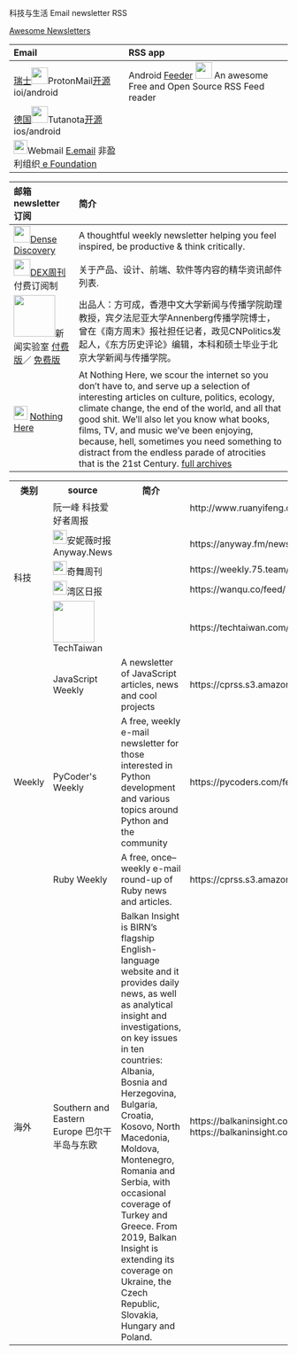 ﻿﻿﻿﻿科技与生活 Email newsletter RSS

[Awesome Newsletters](https://github.com/zudochkin/awesome-newsletters)

|Email |RSS app|
|:---|:----|
|[瑞士](https://protonmail.com/)<img src="https://avatars.githubusercontent.com/u/6953970" width="30">ProtonMail[开源](https://github.com/protonmail) ioi/android|Android [Feeder](https://f-droid.org/en/packages/com.nononsenseapps.feeder/) <img src="https://f-droid.org/repo/com.nononsenseapps.feeder/en-US/icon_Ab31f6rFiG70NRqjyOH87znJd2y38yiEg2Tz_lY791w=.png" width="30"> An awesome Free and Open Source RSS Feed reader|
|[德国](https://tutanota.com/)<img src="https://f-droid.org/repo/icons-640/de.tutao.tutanota.387010.png" width="30">Tutanota[开源](https://github.com/tutao) ios/android||
|<img src="https://ecloud.global/themes/eCloud/core/img/logo.png" width="25">Webmail [E.email](https://ecloud.global/login) 非盈利组织[ e Foundation](https://e.foundation/)||


|邮箱 newsletter 订阅|简介|
|:---|:---|
| <img src="https://www.densediscovery.com/img/logo-top-new.png" width="30">[Dense Discovery](https://www.densediscovery.com) | A thoughtful weekly newsletter helping you feel inspired, be productive & think critically. |
|<img src="https://newsletter.dex.group/content/images/2021/03/logo.png" width="30">[DEX周刊](https://newsletter.dex.group) 付费订阅制| 关于产品、设计、前端、软件等内容的精华资讯邮件列表. |
|<img src="https://newslab.info/wp-content/uploads/2016/08/logo.png" width="75">新闻实验室 [付费版](https://newslab.info/join/)／ [免费版](https://www.getrevue.co/profile/newslab)| 出品人：方可成，香港中文大学新闻与传播学院助理教授，宾夕法尼亚大学Annenberg传播学院博士，曾在《南方周末》报社担任记者，政见CNPolitics发起人，《东方历史评论》编辑，本科和硕士毕业于北京大学新闻与传播学院。 |
|<img src="https://buttondown.s3.amazonaws.com/icons/1d272fcb-2021-470e-af25-ecd15566e0ff.png" width="25"> [Nothing Here](https://buttondown.email/nothing)| At Nothing Here, we scour the internet so you don’t have to, and serve up a selection of interesting articles on culture, politics, ecology, climate change, the end of the world, and all that good shit. We’ll also let you know what books, films, TV, and music we’ve been enjoying, because, hell, sometimes you need something to distract from the endless parade of atrocities that is the 21st Century. [full archives ](https://buttondown.email/nothing/archive/) |

<table>
  <tr>
    <th>类别</th>
    <th>source</th>
    <th>简介</th>
    <th>RSS</th>
  </tr>
  <tr>
    <td rowspan="5">科技</td>
    <td>阮一峰 科技爱好者周报</td>
    <td></td>
    <td>http://www.ruanyifeng.com/blog/atom.xml</a><br><br></td>
  </tr>
  <tr>
    <td><img src="https://s.anw.red/anyway.fm/logo.svg" width="25">安妮薇时报Anyway.News</td>
    <td></td>
    <td>https://anyway.fm/news/rss.xml</a></td>
  </tr>
  <tr>
    <td><img src="https://p1.ssl.qhimg.com/t01e88440b10da41210.png" width="25">奇舞周刊</td>
    <td></td>
    <td>https://weekly.75.team/rss</a></td>
  </tr>
  <tr>
    <td><img src="https://wanqu.co/static/images/wanqu/round-logo.png" width="25">湾区日报</td>
    <td></td>
    <td>https://wanqu.co/feed/<br></td>
  </tr>
  <tr>
    <td><img src="https://techtaiwan.com/app/uploads/2021/05/logo-techtaiwan-1.png" width="75">TechTaiwan</td>
    <td></td>
    <td>https://techtaiwan.com/feed/</td>
  </tr>
  <tr>
    <td rowspan="3">Weekly</td>
    <td>JavaScript Weekly</td>
    <td>A newsletter of JavaScript articles, news and cool projects</td>
    <td>https://cprss.s3.amazonaws.com/javascriptweekly.com.xml</td>
  </tr>
  <tr>   
    <td>PyCoder's Weekly</td>  
    <td>A free, weekly e-mail newsletter for those interested in Python development and various topics around Python and the community</td>
      <td>https://pycoders.com/feed/jDwUnvy8</td>
  </tr>
  <tr>
    <td>Ruby Weekly</td>
    <td>A free, once–weekly e-mail round-up of Ruby news and articles.</td>
    <td>https://cprss.s3.amazonaws.com/rubyweekly,com.xml</td>
  </tr>
<tr>
    <td rowspan="3">海外</td>
    <td>Southern and Eastern Europe 巴尔干半岛与东欧</td>
    <td>Balkan Insight is BIRN’s flagship English-language website and it provides daily news, as well as analytical insight and investigations, on key issues in ten countries: Albania, Bosnia and Herzegovina, Bulgaria, Croatia, Kosovo, North Macedonia, Moldova, Montenegro, Romania and Serbia, with occasional coverage of Turkey and Greece. From 2019, Balkan Insight is extending its coverage on Ukraine, the Czech Republic, Slovakia, Hungary and Poland.</td>
    <td>https://balkaninsight.com/feed/;
        https://balkaninsight.com/newsletters</td></tr>    
</table>



